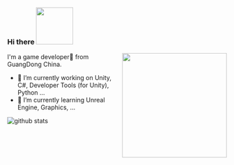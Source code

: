 ### Hi there <img src="https://media.giphy.com/media/W4d3q2fZW71ncaS2nB/giphy.gif" width="85"></h2>


<img align='right' src='https://media.giphy.com/media/oSY8SpkabtbWcfWEza/giphy.gif' width='240'>

I'm a game developer🎯 from GuangDong China.
- 🔭 I’m currently working on Unity, C#, Developer Tools (for Unity), Python ...
- 🌱 I’m currently learning Unreal Engine, Graphics, ...

![github stats](https://github-readme-stats.vercel.app/api?username=ChenHan0&show_icons=true)
